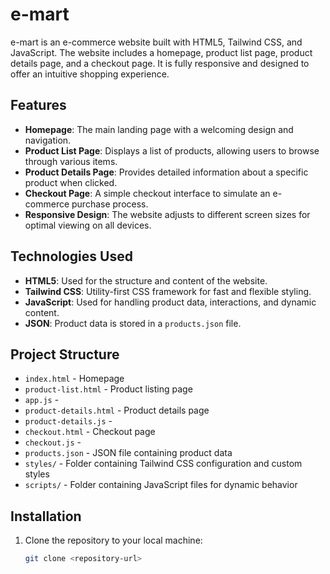 # e-mart

e-mart is an e-commerce website built with HTML5, Tailwind CSS, and JavaScript. The website includes a homepage, product list page, product details page, and a checkout page. It is fully responsive and designed to offer an intuitive shopping experience.

## Features

- **Homepage**: The main landing page with a welcoming design and navigation.
- **Product List Page**: Displays a list of products, allowing users to browse through various items.
- **Product Details Page**: Provides detailed information about a specific product when clicked.
- **Checkout Page**: A simple checkout interface to simulate an e-commerce purchase process.
- **Responsive Design**: The website adjusts to different screen sizes for optimal viewing on all devices.

## Technologies Used

- **HTML5**: Used for the structure and content of the website.
- **Tailwind CSS**: Utility-first CSS framework for fast and flexible styling.
- **JavaScript**: Used for handling product data, interactions, and dynamic content.
- **JSON**: Product data is stored in a `products.json` file.

## Project Structure

- `index.html` - Homepage
- `product-list.html` - Product listing page
- `app.js` -
- `product-details.html` - Product details page
- `product-details.js` -
- `checkout.html` - Checkout page
- `checkout.js` -
- `products.json` - JSON file containing product data
- `styles/` - Folder containing Tailwind CSS configuration and custom styles
- `scripts/` - Folder containing JavaScript files for dynamic behavior
## Installation

1. Clone the repository to your local machine:
   ```bash
   git clone <repository-url>
